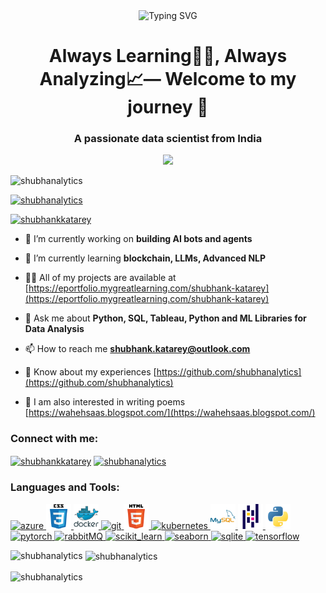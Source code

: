 
<div align="center">
  <img src="https://readme-typing-svg.herokuapp.com?font=Fira+Code&size=24&pause=1000&color=00F7FF&center=true&vCenter=true&width=720&lines=Turning+raw+data+into+impactful+insights;SQL+%7C+Python+%7C+Tableau+%7C+Power+BI;Detail-driven+Data+Analyst+%7C+Creative+Thinker" alt="Typing SVG" />
</div>

<h1 align="center">Always Learning👨‍💻, Always Analyzing📈— Welcome to my journey 🚀</h1>

<h3 align="center">A passionate data scientist from India</h3>
<div align="center">
  <img height="150" src="https://media.giphy.com/media/M9gbBd9nbDrOTu1Mqx/giphy.gif"  />
</div>

<p align="left"> <img src="https://komarev.com/ghpvc/?username=shubhanalytics&label=Profile%20views&color=0e75b6&style=flat" alt="shubhanalytics" /> </p>

<p align="left"> <a href="https://github.com/ryo-ma/github-profile-trophy"><img src="https://github-profile-trophy.vercel.app/?username=shubhanalytics" alt="shubhanalytics" /></a> </p>

<p align="left"> <a href="https://twitter.com/shubhankkatarey" target="blank"><img src="https://img.shields.io/twitter/follow/shubhankkatarey?logo=twitter&style=for-the-badge" alt="shubhankkatarey" /></a> </p>

- 🔭 I’m currently working on **building AI bots and agents**

- 🌱 I’m currently learning **blockchain, LLMs, Advanced NLP**

- 👨‍💻 All of my projects are available at [https://eportfolio.mygreatlearning.com/shubhank-katarey](https://eportfolio.mygreatlearning.com/shubhank-katarey)

- 💬 Ask me about **Python, SQL, Tableau, Python and ML Libraries for Data Analysis**

- 📫 How to reach me **shubhank.katarey@outlook.com**

- 📄 Know about my experiences [https://github.com/shubhanalytics](https://github.com/shubhanalytics)

- 📝 I am also interested in writing poems [https://wahehsaas.blogspot.com/](https://wahehsaas.blogspot.com/)

<h3 align="left">Connect with me:</h3>
<p align="left">
<a href="https://twitter.com/shubhankkatarey" target="blank"><img align="center" src="https://raw.githubusercontent.com/rahuldkjain/github-profile-readme-generator/master/src/images/icons/Social/twitter.svg" alt="shubhankkatarey" height="30" width="40" /></a>
<a href="https://kaggle.com/shubhanalytics" target="blank"><img align="center" src="https://raw.githubusercontent.com/rahuldkjain/github-profile-readme-generator/master/src/images/icons/Social/kaggle.svg" alt="shubhanalytics" height="30" width="40" /></a>
</p>

<h3 align="left">Languages and Tools:</h3>
<p align="left"> <a href="https://azure.microsoft.com/en-in/" target="_blank" rel="noreferrer"> <img src="https://www.vectorlogo.zone/logos/microsoft_azure/microsoft_azure-icon.svg" alt="azure" width="40" height="40"/> </a> <a href="https://www.w3schools.com/css/" target="_blank" rel="noreferrer"> <img src="https://raw.githubusercontent.com/devicons/devicon/master/icons/css3/css3-original-wordmark.svg" alt="css3" width="40" height="40"/> </a> <a href="https://www.docker.com/" target="_blank" rel="noreferrer"> <img src="https://raw.githubusercontent.com/devicons/devicon/master/icons/docker/docker-original-wordmark.svg" alt="docker" width="40" height="40"/> </a> <a href="https://git-scm.com/" target="_blank" rel="noreferrer"> <img src="https://www.vectorlogo.zone/logos/git-scm/git-scm-icon.svg" alt="git" width="40" height="40"/> </a> <a href="https://www.w3.org/html/" target="_blank" rel="noreferrer"> <img src="https://raw.githubusercontent.com/devicons/devicon/master/icons/html5/html5-original-wordmark.svg" alt="html5" width="40" height="40"/> </a> <a href="https://kubernetes.io" target="_blank" rel="noreferrer"> <img src="https://www.vectorlogo.zone/logos/kubernetes/kubernetes-icon.svg" alt="kubernetes" width="40" height="40"/> </a> <a href="https://www.mysql.com/" target="_blank" rel="noreferrer"> <img src="https://raw.githubusercontent.com/devicons/devicon/master/icons/mysql/mysql-original-wordmark.svg" alt="mysql" width="40" height="40"/> </a> <a href="https://pandas.pydata.org/" target="_blank" rel="noreferrer"> <img src="https://raw.githubusercontent.com/devicons/devicon/2ae2a900d2f041da66e950e4d48052658d850630/icons/pandas/pandas-original.svg" alt="pandas" width="40" height="40"/> </a> <a href="https://www.python.org" target="_blank" rel="noreferrer"> <img src="https://raw.githubusercontent.com/devicons/devicon/master/icons/python/python-original.svg" alt="python" width="40" height="40"/> </a> <a href="https://pytorch.org/" target="_blank" rel="noreferrer"> <img src="https://www.vectorlogo.zone/logos/pytorch/pytorch-icon.svg" alt="pytorch" width="40" height="40"/> </a> <a href="https://www.rabbitmq.com" target="_blank" rel="noreferrer"> <img src="https://www.vectorlogo.zone/logos/rabbitmq/rabbitmq-icon.svg" alt="rabbitMQ" width="40" height="40"/> </a> <a href="https://scikit-learn.org/" target="_blank" rel="noreferrer"> <img src="https://upload.wikimedia.org/wikipedia/commons/0/05/Scikit_learn_logo_small.svg" alt="scikit_learn" width="40" height="40"/> </a> <a href="https://seaborn.pydata.org/" target="_blank" rel="noreferrer"> <img src="https://seaborn.pydata.org/_images/logo-mark-lightbg.svg" alt="seaborn" width="40" height="40"/> </a> <a href="https://www.sqlite.org/" target="_blank" rel="noreferrer"> <img src="https://www.vectorlogo.zone/logos/sqlite/sqlite-icon.svg" alt="sqlite" width="40" height="40"/> </a> <a href="https://www.tensorflow.org" target="_blank" rel="noreferrer"> <img src="https://www.vectorlogo.zone/logos/tensorflow/tensorflow-icon.svg" alt="tensorflow" width="40" height="40"/> </a> </p>

<p><img align="left" src="https://github-readme-stats.vercel.app/api/top-langs?username=shubhanalytics&show_icons=true&locale=en&layout=compact" alt="shubhanalytics" /></p>

<p>&nbsp;<img align="center" src="https://github-readme-stats.vercel.app/api?username=shubhanalytics&show_icons=true&locale=en" alt="shubhanalytics" /></p>

<p><img align="center" src="https://github-readme-streak-stats.herokuapp.com/?user=shubhanalytics&" alt="shubhanalytics" /></p>
